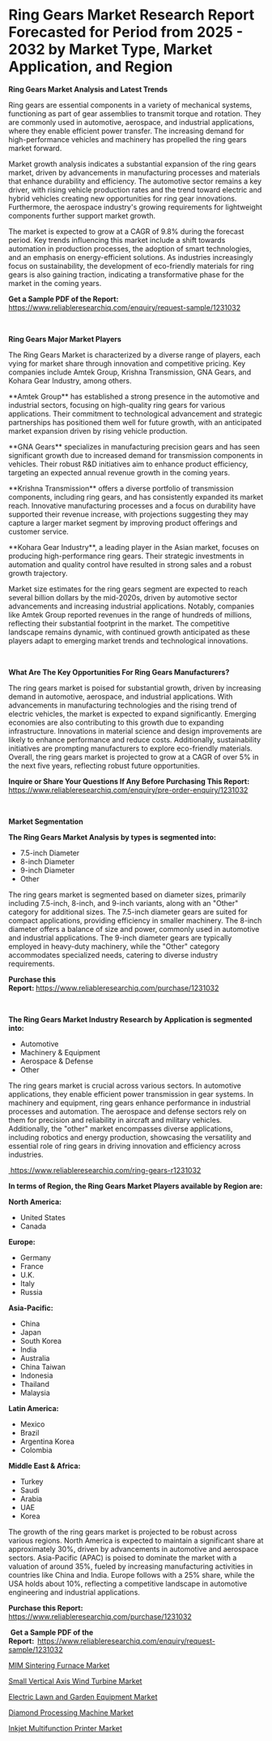 <p><h1>Ring Gears Market Research Report Forecasted for Period from 2025 -  2032 by Market Type, Market Application, and Region</h1></p><p><strong>Ring Gears Market Analysis and Latest Trends</strong></p>
<p><p>Ring gears are essential components in a variety of mechanical systems, functioning as part of gear assemblies to transmit torque and rotation. They are commonly used in automotive, aerospace, and industrial applications, where they enable efficient power transfer. The increasing demand for high-performance vehicles and machinery has propelled the ring gears market forward.</p><p>Market growth analysis indicates a substantial expansion of the ring gears market, driven by advancements in manufacturing processes and materials that enhance durability and efficiency. The automotive sector remains a key driver, with rising vehicle production rates and the trend toward electric and hybrid vehicles creating new opportunities for ring gear innovations. Furthermore, the aerospace industry's growing requirements for lightweight components further support market growth.</p><p>The market is expected to grow at a CAGR of 9.8% during the forecast period. Key trends influencing this market include a shift towards automation in production processes, the adoption of smart technologies, and an emphasis on energy-efficient solutions. As industries increasingly focus on sustainability, the development of eco-friendly materials for ring gears is also gaining traction, indicating a transformative phase for the market in the coming years.</p></p>
<p><strong>Get a Sample PDF of the Report:&nbsp;</strong> <a href="https://www.reliableresearchiq.com/enquiry/request-sample/1231032?utm_campaign=1129&utm_medium=2&utm_source=Github&utm_content=ia&utm_term=09042025&utm_id=ring-gears">https://www.reliableresearchiq.com/enquiry/request-sample/1231032</a></p>
<p>&nbsp;</p>
<p><strong>Ring Gears Major Market Players</strong></p>
<p><p>The Ring Gears Market is characterized by a diverse range of players, each vying for market share through innovation and competitive pricing. Key companies include Amtek Group, Krishna Transmission, GNA Gears, and Kohara Gear Industry, among others.</p><p>**Amtek Group** has established a strong presence in the automotive and industrial sectors, focusing on high-quality ring gears for various applications. Their commitment to technological advancement and strategic partnerships has positioned them well for future growth, with an anticipated market expansion driven by rising vehicle production.</p><p>**GNA Gears** specializes in manufacturing precision gears and has seen significant growth due to increased demand for transmission components in vehicles. Their robust R&D initiatives aim to enhance product efficiency, targeting an expected annual revenue growth in the coming years.</p><p>**Krishna Transmission** offers a diverse portfolio of transmission components, including ring gears, and has consistently expanded its market reach. Innovative manufacturing processes and a focus on durability have supported their revenue increase, with projections suggesting they may capture a larger market segment by improving product offerings and customer service.</p><p>**Kohara Gear Industry**, a leading player in the Asian market, focuses on producing high-performance ring gears. Their strategic investments in automation and quality control have resulted in strong sales and a robust growth trajectory.</p><p>Market size estimates for the ring gears segment are expected to reach several billion dollars by the mid-2020s, driven by automotive sector advancements and increasing industrial applications. Notably, companies like Amtek Group reported revenues in the range of hundreds of millions, reflecting their substantial footprint in the market. The competitive landscape remains dynamic, with continued growth anticipated as these players adapt to emerging market trends and technological innovations.</p></p>
<p>&nbsp;</p>
<p><strong>What Are The Key Opportunities For Ring Gears Manufacturers?</strong></p>
<p><p>The ring gears market is poised for substantial growth, driven by increasing demand in automotive, aerospace, and industrial applications. With advancements in manufacturing technologies and the rising trend of electric vehicles, the market is expected to expand significantly. Emerging economies are also contributing to this growth due to expanding infrastructure. Innovations in material science and design improvements are likely to enhance performance and reduce costs. Additionally, sustainability initiatives are prompting manufacturers to explore eco-friendly materials. Overall, the ring gears market is projected to grow at a CAGR of over 5% in the next five years, reflecting robust future opportunities.</p></p>
<p><strong>Inquire or Share Your Questions If Any Before Purchasing This Report:</strong> <a href="https://www.reliableresearchiq.com/enquiry/pre-order-enquiry/1231032?utm_campaign=1129&utm_medium=2&utm_source=Github&utm_content=ia&utm_term=09042025&utm_id=ring-gears">https://www.reliableresearchiq.com/enquiry/pre-order-enquiry/1231032</a></p>
<p>&nbsp;</p>
<p><strong>Market Segmentation</strong></p>
<p><strong>The Ring Gears Market Analysis by types is segmented into:</strong></p>
<p><ul><li>7.5-inch Diameter</li><li>8-inch Diameter</li><li>9-inch Diameter</li><li>Other</li></ul></p>
<p><p>The ring gears market is segmented based on diameter sizes, primarily including 7.5-inch, 8-inch, and 9-inch variants, along with an "Other" category for additional sizes. The 7.5-inch diameter gears are suited for compact applications, providing efficiency in smaller machinery. The 8-inch diameter offers a balance of size and power, commonly used in automotive and industrial applications. The 9-inch diameter gears are typically employed in heavy-duty machinery, while the "Other" category accommodates specialized needs, catering to diverse industry requirements.</p></p>
<p><strong>Purchase this Report:&nbsp;</strong><a href="https://www.reliableresearchiq.com/purchase/1231032?utm_campaign=1129&utm_medium=2&utm_source=Github&utm_content=ia&utm_term=09042025&utm_id=ring-gears">https://www.reliableresearchiq.com/purchase/1231032</a></p>
<p>&nbsp;</p>
<p><strong>The Ring Gears Market Industry Research by Application is segmented into:</strong></p>
<p><ul><li>Automotive</li><li>Machinery & Equipment</li><li>Aerospace & Defense</li><li>Other</li></ul></p>
<p><p>The ring gears market is crucial across various sectors. In automotive applications, they enable efficient power transmission in gear systems. In machinery and equipment, ring gears enhance performance in industrial processes and automation. The aerospace and defense sectors rely on them for precision and reliability in aircraft and military vehicles. Additionally, the "other" market encompasses diverse applications, including robotics and energy production, showcasing the versatility and essential role of ring gears in driving innovation and efficiency across industries.</p></p>
<p><a href="https://www.reliableresearchiq.com/ring-gears-r1231032?utm_campaign=1129&utm_medium=2&utm_source=Github&utm_content=ia&utm_term=09042025&utm_id=ring-gears">&nbsp;https://www.reliableresearchiq.com/ring-gears-r1231032</a></p>
<p><strong>In terms of Region, the Ring Gears Market Players available by Region are:</strong></p>
<p>
    <p> <strong> North America: </strong>
        <ul>
            <li>United States</li>
            <li>Canada</li>
        </ul>
        </p> 
    <p> <strong> Europe: </strong>
        <ul>
            <li>Germany</li>
            <li>France</li>
            <li>U.K.</li>
            <li>Italy</li>
            <li>Russia</li>
        </ul>
        </p> 
    <p> <strong> Asia-Pacific: </strong>
        <ul>
            <li>China</li>
            <li>Japan</li>
            <li>South Korea</li>
            <li>India</li>
            <li>Australia</li>
            <li>China Taiwan</li>
            <li>Indonesia</li>
            <li>Thailand</li>
            <li>Malaysia</li>
        </ul>
        </p> 
    <p> <strong> Latin America: </strong>
        <ul>
            <li>Mexico</li>
            <li>Brazil</li>
            <li>Argentina Korea</li>
            <li>Colombia</li>
        </ul>
        </p> 
    <p> <strong> Middle East & Africa: </strong>
        <ul>
            <li>Turkey</li>
            <li>Saudi</li>
            <li>Arabia</li>
            <li>UAE</li>
            <li>Korea</li>
        </ul>
    </p>
    </p>
<p><p>The growth of the ring gears market is projected to be robust across various regions. North America is expected to maintain a significant share at approximately 30%, driven by advancements in automotive and aerospace sectors. Asia-Pacific (APAC) is poised to dominate the market with a valuation of around 35%, fueled by increasing manufacturing activities in countries like China and India. Europe follows with a 25% share, while the USA holds about 10%, reflecting a competitive landscape in automotive engineering and industrial applications.</p></p>
<p><strong>Purchase this Report: </strong><a href="https://www.reliableresearchiq.com/purchase/1231032?utm_campaign=1129&utm_medium=2&utm_source=Github&utm_content=ia&utm_term=09042025&utm_id=ring-gears">https://www.reliableresearchiq.com/purchase/1231032</a></p>
<p>&nbsp;<strong>Get a Sample PDF of the Report:&nbsp;&nbsp;</strong><a href="https://www.reliableresearchiq.com/enquiry/request-sample/1231032?utm_campaign=1129&utm_medium=2&utm_source=Github&utm_content=ia&utm_term=09042025&utm_id=ring-gears">https://www.reliableresearchiq.com/enquiry/request-sample/1231032</a></p>
<p><strong></strong></p>
<p><p><a href="https://github.com/iquiseeboli/Market-Research-Report-List-1/blob/main/mim-sintering-furnace-market.md?utm_campaign=1129&utm_medium=2&utm_source=Github&utm_content=ia&utm_term=09042025&utm_id=ring-gears">MIM Sintering Furnace Market</a></p><p><a href="https://github.com/daemluari/Market-Research-Report-List-1/blob/main/small-vertical-axis-wind-turbine-market.md?utm_campaign=1129&utm_medium=2&utm_source=Github&utm_content=ia&utm_term=09042025&utm_id=ring-gears">Small Vertical Axis Wind Turbine Market</a></p><p><a href="https://github.com/vigoseiler/Market-Research-Report-List-1/blob/main/electric-lawn-and-garden-equipment-market.md?utm_campaign=1129&utm_medium=2&utm_source=Github&utm_content=ia&utm_term=09042025&utm_id=ring-gears">Electric Lawn and Garden Equipment Market</a></p><p><a href="https://github.com/haimamuirev8/Market-Research-Report-List-1/blob/main/diamond-processing-machine-market.md?utm_campaign=1129&utm_medium=2&utm_source=Github&utm_content=ia&utm_term=09042025&utm_id=ring-gears">Diamond Processing Machine Market</a></p><p><a href="https://github.com/naulasulakr0/Market-Research-Report-List-1/blob/main/inkjet-multifunction-printer-market.md?utm_campaign=1129&utm_medium=2&utm_source=Github&utm_content=ia&utm_term=09042025&utm_id=ring-gears">Inkjet Multifunction Printer Market</a></p></p>